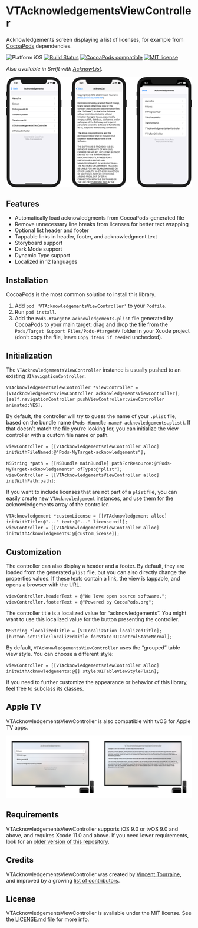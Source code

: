 # VTAcknowledgementsViewController

Acknowledgements screen displaying a list of licenses, for example from [CocoaPods](https://cocoapods.org) dependencies.

![Platform iOS](https://img.shields.io/cocoapods/p/VTAcknowledgementsViewController.svg)
[![Build Status](https://travis-ci.org/vtourraine/VTAcknowledgementsViewController.svg?branch=master)](https://travis-ci.org/vtourraine/VTAcknowledgementsViewController)
[![CocoaPods compatible](https://img.shields.io/cocoapods/v/VTAcknowledgementsViewController.svg)](https://cocoapods.org/pods/VTAcknowledgementsViewController)
[![MIT license](http://img.shields.io/badge/license-MIT-blue.svg)](https://github.com/vtourraine/VTAcknowledgementsViewController/raw/master/LICENSE)

_Also available in Swift with [AcknowList](https://github.com/vtourraine/AcknowList)._

![VTAcknowledgementsViewController screenshots](Images/VTAcknowledgementsViewController.png)

## Features

- Automatically load acknowledgments from CocoaPods-generated file
- Remove unnecessary line breaks from licenses for better text wrapping
- Optional list header and footer
- Tappable links in header, footer, and acknowledgment text
- Storyboard support
- Dark Mode support
- Dynamic Type support
- Localized in 12 languages

## Installation

CocoaPods is the most common solution to install this library.

1. Add `pod 'VTAcknowledgementsViewController'` to your `Podfile`.
2. Run `pod install`.
3. Add the `Pods-#target#-acknowledgements.plist` file generated by CocoaPods to your main target: drag and drop the file from the `Pods/Target Support Files/Pods-#target#/` folder in your Xcode project (don’t copy the file, leave `Copy items if needed` unchecked).

## Initialization

The `VTAcknowledgementsViewController` instance is usually pushed to an existing `UINavigationController`.

``` objc
VTAcknowledgementsViewController *viewController = [VTAcknowledgementsViewController acknowledgementsViewController];
[self.navigationController pushViewController:viewController animated:YES];
```

By default, the controller will try to guess the name of your `.plist` file, based on the bundle name (`Pods-#bundle-name#-acknowledgements.plist`). If that doesn’t match the file you’re looking for, you can initialize the view controller with a custom file name or path.

``` objc
viewController = [[VTAcknowledgementsViewController alloc] initWithFileNamed:@"Pods-MyTarget-acknowledgements"];
```

``` objc
NSString *path = [[NSBundle mainBundle] pathForResource:@"Pods-MyTarget-acknowledgements" ofType:@"plist"];
viewController = [[VTAcknowledgementsViewController alloc] initWithPath:path];
```

If you want to include licenses that are not part of a `plist` file, you can easily create new `VTAcknowledgement` instances, and use them for the acknowledgements array of the controller.

``` objc
VTAcknowledgement *customLicense = [[VTAcknowledgement alloc] initWithTitle:@"..." text:@"..." license:nil];
viewController = [[VTAcknowledgementsViewController alloc] initWithAcknowledgements:@[customLicense]];
```

## Customization

The controller can also display a header and a footer. By default, they are loaded from the generated `plist` file, but you can also directly change the properties values. If these texts contain a link, the view is tappable, and opens a browser with the URL.

``` objc
viewController.headerText = @"We love open source software.";
viewController.footerText = @"Powered by CocoaPods.org";
```

The controller title is a localized value for “acknowledgements”. You might want to use this localized value for the button presenting the controller.

``` objc
NSString *localizedTitle = [VTLocalization localizedTitle]; 
[button setTitle:localizedTitle forState:UIControlStateNormal];
```

By default, `VTAcknowledgementsViewController` uses the “grouped” table view style. You can choose a different style:

``` objc
viewController = [[VTAcknowledgementsViewController alloc] initWithAcknowledgements:@[] style:UITableViewStylePlain];
```

If you need to further customize the appearance or behavior of this library, feel free to subclass its classes.

## Apple TV

VTAcknowledgementsViewController is also compatible with tvOS for Apple TV apps.

![VTAcknowledgementsViewController Apple TV screenshots](Images/VTAcknowledgementsViewController-Apple-TV.png)

## Requirements

VTAcknowledgementsViewController supports iOS 9.0 or tvOS 9.0 and above, and requires Xcode 11.0 and above. If you need lower requirements, look for an [older version of this repository](https://github.com/vtourraine/VTAcknowledgementsViewController/releases).

## Credits

VTAcknowledgementsViewController was created by [Vincent Tourraine](https://www.vtourraine.net), and improved by a growing [list of contributors](https://github.com/vtourraine/VTAcknowledgementsViewController/contributors).

## License

VTAcknowledgementsViewController is available under the MIT license. See the [LICENSE.md](./LICENSE.md) file for more info.

